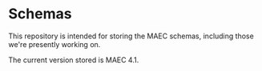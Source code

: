 Schemas
=======

This repository is intended for storing the MAEC schemas, including those we're presently working on. 

The current version stored is MAEC 4.1.
